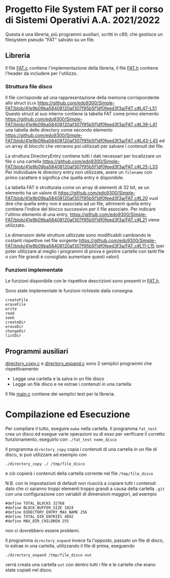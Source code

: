 # Progetto File System FAT per il corso di Sistemi Operativi A.A. 2021/2022
Questa è una libreria, più programmi ausiliari, scritti in c89, che gestisce un filesystem pseudo "FAT" salvato su un file.

## Libreria
Il file [FAT.c](https://github.com/edo9300/Simple-FAT/blob/master/FAT.c) contiene l'implementazione della libreria,
il file [FAT.h](https://github.com/edo9300/Simple-FAT/blob/master/FAT.h) contiene l'header da includere per l'utilizzo.

### Struttura file disco
Il file corrisponde ad una rappresentazione della memoria corrispondente allo struct ``Disk``
https://github.com/edo9300/Simple-FAT/blob/41e9b09ba58408120af307f95b5f1df0feed3f3a/FAT.c#L47-L51
Questo struct al suo interno contiene la tabella FAT come primo elemento
https://github.com/edo9300/Simple-FAT/blob/41e9b09ba58408120af307f95b5f1df0feed3f3a/FAT.c#L39-L41
una tabella delle directory come secondo elemento
https://github.com/edo9300/Simple-FAT/blob/41e9b09ba58408120af307f95b5f1df0feed3f3a/FAT.c#L43-L45
ed un array di blocchi che verranno poi utilizzati per salvare i contenuti dei file.

La struttura DirectoryEntry contiene tutti i dati necessari per localizzare un file o una cartella
https://github.com/edo9300/Simple-FAT/blob/41e9b09ba58408120af307f95b5f1df0feed3f3a/FAT.c#L25-L33
Per individuare le directory entry non utilizzate, avere un ``filename`` con primo carattere ``0`` significa che quella entry è disponibile.

La tabella FAT è strutturata come un array di elementi di 32 bit, se un elemento ha un valore di
https://github.com/edo9300/Simple-FAT/blob/41e9b09ba58408120af307f95b5f1df0feed3f3a/FAT.c#L20
vuol dire che quella entry non è associata ad un file, altrimenti quella entry contiene l'indice del
blocco successivo per il file associato.
Per indicare l'ultimo elemento di una entry,
https://github.com/edo9300/Simple-FAT/blob/41e9b09ba58408120af307f95b5f1df0feed3f3a/FAT.c#L21
viene utilizzato.

Le dimensioni delle strutture utilizzate sono modificabili cambiando le costanti rispettive nel file sorgente
https://github.com/edo9300/Simple-FAT/blob/41e9b09ba58408120af307f95b5f1df0feed3f3a/FAT.c#L11-L15
(per poter utilizzare al meglio i programmi di prova e gestire cartelle con tanti file o con file grandi
è consigliato aumentare questi valori)

### Funzioni implementate
Le funzioni disponibile con le rispettive descrizioni sono presenti in [FAT.h](https://github.com/edo9300/Simple-FAT/blob/master/FAT.h).

Sono state implementate le funzioni richieste dalla consegna
```
createFile
eraseFile
write
read
seek
createDir
eraseDir
changeDir
listDir
```


## Programmi ausiliari
[directory_copy.c](https://github.com/edo9300/Simple-FAT/blob/master/directory_copy.c) e
[directory_expand.c](https://github.com/edo9300/Simple-FAT/blob/master/directory_expand.c) sono 2 semplici programmi che rispettivamente:

* Legge una cartella e la salva in un file disco
* Legge un file disco e ne estrae i contenuti in una cartella

Il file [main.c](https://github.com/edo9300/Simple-FAT/blob/master/main.c) contiene dei semplici test per la libreria.

# Compilazione ed Esecuzione
Per compilare il tutto, eseguire ``make`` nella cartella.
Il programma ``fat_test`` crea un disco ed esegue varie operazioni su di esso per verificare il corretto funzionamento,
eseguirlo con ```./fat_test nome_disco```

Il programma ``directory_copy`` copia i contenuti di una cartella in un file di disco, si può utilizzare ad esempio con
```
./directory_copy ./ /tmp/file_disco
```
e ciò copierà i contenuti della cartella corrente nel file ``/tmp/file_disco``

N.B. con le impostazioni di default non riuscirà a copiare tutti i contenuti dato che ci saranno troppi elementi troppo grandi a causa della cartella ``.git``
con una configurazione con variabili di dimensioni maggiori, ad esempio
```
#define TOTAL_BLOCKS 32768
#define BLOCK_BUFFER_SIZE 1024
#define DIRECTORY_ENTRY_MAX_NAME 256
#define TOTAL_DIR_ENTRIES 4092
#define MAX_DIR_CHILDREN 255
```
non ci dovrebbero essere problemi.

Il programma ``directory_expand`` invece fa l'opposto, passato un file di disco, lo estrae in una cartella, utilizzando il file di prima, eseguendo
```
./directory_expand /tmp/file_disco out
```
verrà creata una cartella ``out`` con dentro tutti i file e le cartelle che erano state copiati nel disco.
